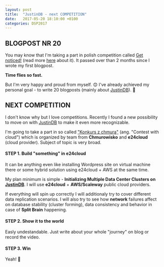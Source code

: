 ```yaml
---
layout: post
title:  "JustinDB - next COMPETITION"
date:   2017-05-20 18:10:00 +0100
categories: DSP2017
---
```


## BLOGPOST NR 20
You may know that I'm taking a part in polish competition called [Get noticed!][get-noticed] (read more [here][justindb-get-noticed] about it). It passed over than 2 months since I wrote my first blogpost.

**Time flies so fast.**

But I'm very happy and proud from myself. 😊 I've already achieved my personal goal - to write 20 blogposts (mainly about [JustinDB][justindb]). 💖

## NEXT COMPETITION
I don't know why but I love competitions. Recently I found a new possibility to move on with [JustinDB][justindb] to make it even more recognizable.

I'm going to take a part in so called ["Konkurs z chmurą"][contest-with-cloud] (ang. "Contest with cloud") which is organized by team from **Chmurowisko** and **e24cloud** (cloud provider). Subject of topic is very broad.

#### **STEP 1**. Build "something" in e24cloud
It can be anything even like installing Wordpress site on virtual machine there or some hybrid solution using e24cloud + AWS at the same time.

My plan minimum is simple - **Initializing Multiple Data Center Clusters on [JustinDB][justindb]**.
I will use **e24cloud** + **AWS/Scaleway** public cloud providers.

If everything will spin up correctly I will additionaly try to cover different data replication scenarios.
I will also try to see how **network** failures affect on database stability (cluster forming), data consistency and behavior in case of **Split Brain** happening.

#### **STEP 2**. Show it to the world

Easly undestandable. Just write about your whole "journey" on blog or record the video.

#### **STEP 3**. Win
Yeah! 👊

[get-noticed]: http://devstyle.pl/daj-sie-poznac/
[justindb-get-noticed]: http://speedcom.github.io/dsp2017/2017/03/12/get-noticed.html
[justindb]: https://github.com/speedcom/JustinDB
[contest-with-cloud]: https://chmurowisko.pl/konkurs-z-chmura/#disqus_thread